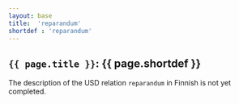 ```yaml
---
layout: base
title:  'reparandum'
shortdef : 'reparandum'
---
```


## `{{ page.title }}`: {{ page.shortdef }}

The description of the USD relation `reparandum` in Finnish is not yet completed.
